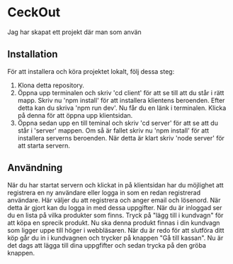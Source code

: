 # CeckOut
Jag har skapat ett projekt där man som använ

## Installation
För att installera och köra projektet lokalt, följ dessa steg:
1. Klona detta repository.
2. Öppna upp terminalen och skriv 'cd client' för att se till att du står i rätt mapp. Skriv nu 'npm install' för att installera klientens beroenden. Efter detta kan du skriva 'npm run dev'. Nu får du en länk i terminalen. Klicka på denna för att öppna upp klientsidan.
3. Öppna sedan upp en till teminal och skriv 'cd server' för att se att du står i 'server' mappen. Om så är fallet skriv nu 'npm install' för att installera serverns beroenden. När detta är klart skriv 'node server' för att starta servern. 

## Användning

När du har startat servern och klickat in på klientsidan har du möjlighet att registrera en ny användare eller logga in som en redan registrerad användare. Här väljer du att registrera och anger email och lösenord. När detta är gjort kan du logga in med dessa uppgifter. När du är inloggad ser du en lista på vilka produkter som finns. Tryck på "lägg till i kundvagn" för att köpa en sprecik produkt. Nu ska denna produkt finnas i din kundvagn som ligger uppe till höger i webbläsaren. När du är redo för att slutföra ditt köp går du in i kundvagnen och trycker på knappen "Gå till kassan". Nu är det dags att lägga till dina uppgfifter och sedan trycka på den gröba knappen.
